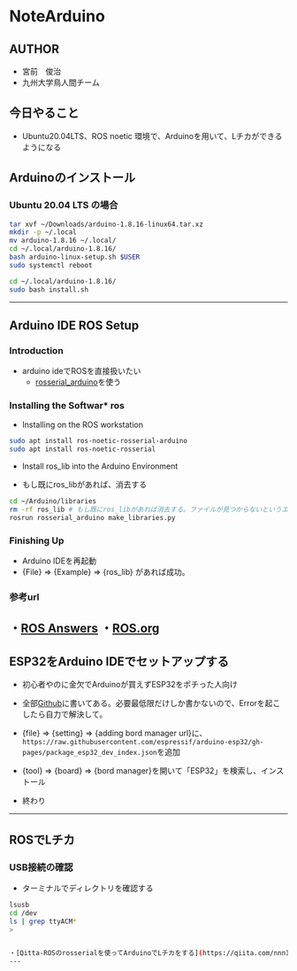 # NoteArduino

## AUTHOR

* 宮前　俊治
* 九州大学鳥人間チーム

## 今日やること

* Ubuntu20.04LTS、ROS noetic 環境で、Arduinoを用いて、Lチカができるようになる

## Arduinoのインストール

### Ubuntu 20.04 LTS の場合

``` bash
tar xvf ~/Downloads/arduino-1.8.16-linux64.tar.xz  
mkdir -p ~/.local
mv arduino-1.8.16 ~/.local/
cd ~/.local/arduino-1.8.16/
bash arduino-linux-setup.sh $USER
sudo systemctl reboot
```

```bash
cd ~/.local/arduino-1.8.16/
sudo bash install.sh
```

---

## Arduino IDE ROS Setup

### Introduction

* arduino ideでROSを直接扱いたい
  * [rosserial_arduino](http://wiki.ros.org/rosserial_arduino)を使う
 
### Installing the Softwar* ros

* Installing on the ROS workstation
```bash
sudo apt install ros-noetic-rosserial-arduino
sudo apt install ros-noetic-rosserial
```

*  Install ros_lib into the Arduino Environment

  * もし既にros_libがあれば、消去する
```bash
cd ~/Arduino/libraries
rm -rf ros_lib # もし既にros_libがあれば消去する。ファイルが見つからないというエラーが出ても問題ない。
rosrun rosserial_arduino make_libraries.py
```
### Finishing Up

* Arduino IDEを再起動
* {File} => {Example} => {ros_lib} があれば成功。

### 参考url

・[ROS Answers](https://answers.ros.org/question/353827/rosserial-and-arduino/)
・[ROS.org](http://wiki.ros.org/rosserial_arduino/Tutorials/Arduino%20IDE%20Setup)
---

## ESP32をArduino IDEでセットアップする

* 初心者やのに金欠でArduinoが買えずESP32をポチった人向け

* 全部[Github](https://github.com/espressif/arduino-esp32)に書いてある。必要最低限だけしか書かないので、Errorを起こしたら自力で解決して。

* {file} => {setting} => {adding bord manager url}に、``` https://raw.githubusercontent.com/espressif/arduino-esp32/gh-pages/package_esp32_dev_index.json ```を追加
* {tool} => {board} => {bord manager}を開いて「ESP32」を検索し、インストール

* 終わり
---

## ROSでLチカ

### USB接続の確認

* ターミナルでディレクトリを確認する
```bash
lsusb
cd /dev 
ls | grep ttyACM*
> 


・[Qitta-ROSのrosserialを使ってArduinoでLチカをする](https://qiita.com/nnn112358/items/059487952eb3f9a5489b)
---

